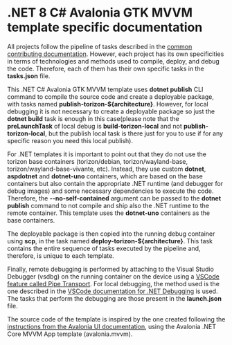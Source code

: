 # .NET 8 C# Avalonia GTK MVVM template specific documentation

All projects follow the pipeline of tasks described in the [common contributing documentation](https://github.com/toradex/vscode-torizon-templates/blob/bookworm/CONTRIBUTING.md#contributing-templates). However, each project has its own specificities in terms of technologies and methods used to compile, deploy, and debug the code. Therefore, each of them has their own specific tasks in the **tasks.json** file.

This .NET C# Avalonia GTK MVVM template uses **dotnet publish** CLI command to compile the source code and create a deployable package, with tasks named **publish-torizon-\${architecture}**. However, for local debugging it is not necessary to create a deployable package so just the **dotnet build** task is enough in this case(please note that the **preLaunchTask** of local debug is **build-torizon-local** and not **publish-torizon-local**, but the publish local task is there just for you to use if for any specific reason you need this local publish).

For .NET templates it is important to point out that they do not use the torizon base containers (torizon/debian, torizon/wayland-base, torizon/wayland-base-vivante, etc). Instead, they use custom **dotnet**, **aspdotnet** and **dotnet-uno** containers, which are based on the base containers but also contain the appropriate .NET runtime (and debugger for debug images) and some necessary dependencies to execute the code. Therefore, the **--no-self-contained** argument can be passed to the **dotnet publish** command to not compile and ship also the .NET runtime to the remote container. This template uses the **dotnet-uno** containers as the base containers.

The deployable package is then copied into the running debug container using **scp**, in the task named **deploy-torizon-\${architecture}**. This task contains the entire sequence of tasks executed by the pipeline and, therefore, is unique to each template.

Finally, remote debugging is performed by attaching to the Visual Studio Debugger (vsdbg) on the running container on the device using a [VSCode feature called Pipe Transport](https://code.visualstudio.com/docs/cpp/pipe-transport). For local debugging, the method used is the one described in the [VSCode documentation for .NET Debugging](https://learn.microsoft.com/en-us/dotnet/core/tutorials/debugging-with-visual-studio-code?pivots=dotnet-8-0) is used. The tasks that perform the debugging are those present in the **launch.json** file.

The source code of the template is inspired by the one created following the [instructions from the Avalonia UI documentation](https://docs.avaloniaui.net/tutorials/todo-list-app/creating-a-new-project#net-core-cli), using the Avalonia .NET Core MVVM App template (avalonia.mvvm).
